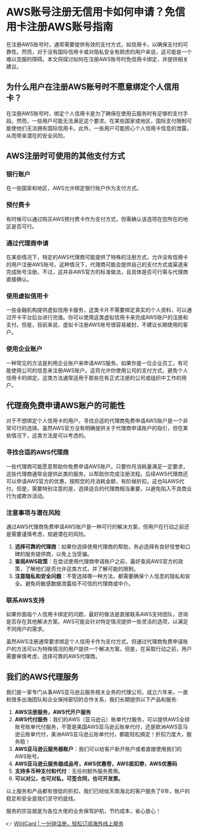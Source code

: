 # AWS账号注册无信用卡如何申请？免信用卡注册AWS账号指南

在注册AWS账号时，通常需要提供有效的支付方式，如信用卡，以确保支付的可靠性。然而，对于没有国际信用卡或对隐私安全有顾虑的用户来说，这可能是一个难以克服的障碍。本文将探讨如何在注册AWS账号时免信用卡绑定，并提供相关建议。

## 为什么用户在注册AWS账号时不愿意绑定个人信用卡？

在注册AWS账号时，绑定个人信用卡是为了确保在使用云服务时有足够的支付手段。然而，一些用户可能无法满足这个要求。在某些国家或地区，国际支付限制可能使他们无法拥有国际信用卡。此外，一些用户可能担心个人信用卡信息的泄露，从而带来潜在的安全风险。

## AWS注册时可使用的其他支付方式

### 银行账户
在一些国家和地区，AWS允许绑定银行账户作为支付方式。

### 预付费卡
有时候可以通过购买AWS预付费卡作为支付方式，但需确认该选项在您所在的地区是否可行。

### 通过代理商申请
在某些情况下，特定的AWS代理商可能提供了特殊的注册方式，允许没有信用卡的用户注册AWS账号。这种情况下，代理商可能会提供自己的支付方式或渠道来完成账号注册。不过，这并非AWS官方的标准做法，且具体是否可行需与代理商直接确认。

### 使用虚拟信用卡
一些金融机构提供虚拟信用卡服务，这类卡片不需要绑定真实的个人资料，可以通过开卡平台后台进行充值。你可以使用这类虚拟信用卡来完成AWS账户的注册和支付。但是，目前来说，虚拟卡注册AWS账号很容易被封，不建议长期使用的客户。

### 使用企业账户
一种常见的方法是利用企业账户来申请AWS服务。如果你是一位企业员工，有可能使用公司的信息来注册AWS账户。这将允许你使用公司的支付方式，避免个人信用卡的绑定。这类方法通常适用于那些在有正式注册的公司或组织中工作的用户。

## 代理商免费申请AWS账户的可能性

对于不想绑定个人信用卡的用户，寻找合适的代理商免费申请AWS账户是一个非常可行的选择。虽然AWS官方没有明确提供关于代理商申请账户的指引，但在某些情况下，这类方法是可以考虑的。

### 寻找合适的AWS代理商
一些代理商可能愿意帮助你免费申请AWS账户。只要你月消耗量满足一定要求，这些代理商通常会提供此类的服务，以帮助你完成注册流程。后续AWS代理商还可以申请AWS官方的优惠，按照您的月消耗金额，有阶梯折扣，这也叫AWS代付。但是，需要特别注意的是，选择适合的代理商相当重要，以避免陷入不良商业行为或欺诈活动。

### 注意事项与潜在风险
通过AWS代理商免费申请AWS账户是一种可行的解决方案，但用户在行动之前还是需要谨慎考虑，规避潜在的风险。

1. **选择可靠的代理商**：如果你选择使用代理商的帮助，务必选择有良好信誉和口碑的服务提供商，以免上当受骗。
2. **查阅AWS政策**：在尝试使用代理商申请账户之前，最好查阅AWS官方的政策，了解他们是否允许这类方式，并了解可能的限制。
3. **注意隐私和安全问题**：不管选择哪一种方法，都需要确保个人信息的隐私和安全。避免将敏感数据泄露给不可信的代理商或中介。

### 联系AWS支持
如果你面临个人信用卡绑定的问题，最好的做法是直接联系AWS支持团队，咨询是否存在其他解决方案。AWS可能会针对特定情况提供一些灵活的选项，以满足不同用户的需求。

虽然AWS注册通常要求绑定个人信用卡作为支付方式，但通过代理商免费申请账户的方法可以为特殊情况的用户提供一个解决方案。但是，在采取行动之前，用户需要审慎考虑，选择可靠的AWS代理商。

## 我们的AWS代理服务

我们是一家专门从事AWS亚马逊云服务相关业务的代理公司，成立六年来，一直和很多出海团队和企业保持密切的合作关系，我们长期提供以下产品和服务:

1. **AWS注册服务，AWS代开户服务**
2. **AWS代付服务**：我们的AWS（亚马逊云）账单代付服务，可以提供AWS全球账号账单代付服务，不管是美国AWS亚马逊云账单代付，还是欧洲AWS亚马逊云账单代付，美洲AWS亚马逊云账单代付，都能轻松搞定！折扣力度大，服务稳！
3. **AWS亚马逊云服务器账户**：我们可以给客户新开账户或者直接使用我们的AWS账号。
4. **AWS亚马逊云服务器成品号，AWS优惠卷，AWS抵扣劵，AWS优惠码**
5. **支持多币种支付和代付**：无任何额外服务费用。
6. **可以对公，也可对私，可签合同，也可开发票。**

以上服务和产品都有很低的折扣，我们已经给天南海北的客户服务了6年，账户的稳定和安全是我们坚守的底线。

服务的宗旨就是为各位大佬的业务保驾护航，节约成本，省心放心！

👉 [WildCard | 一分钟注册，轻松订阅海外线上服务](https://bbtdd.com/WildCard)